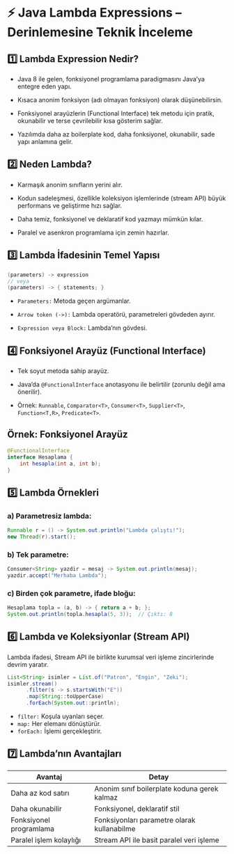# ⚡ Java Lambda Expressions – Derinlemesine Teknik İnceleme

## 1️⃣ Lambda Expression Nedir?

- Java 8 ile gelen, fonksiyonel programlama paradigmasını Java’ya entegre eden yapı.

- Kısaca anonim fonksiyon (adı olmayan fonksiyon) olarak düşünebilirsin.

- Fonksiyonel arayüzlerin (Functional Interface) tek metodu için pratik, okunabilir ve terse çevrilebilir kısa gösterim sağlar.

- Yazılımda daha az boilerplate kod, daha fonksiyonel, okunabilir, sade yapı anlamına gelir.

## 2️⃣ Neden Lambda?

- Karmaşık anonim sınıfların yerini alır.

- Kodun sadeleşmesi, özellikle koleksiyon işlemlerinde (stream API) büyük performans ve geliştirme hızı sağlar.

- Daha temiz, fonksiyonel ve deklaratif kod yazmayı mümkün kılar.

- Paralel ve asenkron programlama için zemin hazırlar.

## 3️⃣ Lambda İfadesinin Temel Yapısı

```java
(parameters) -> expression
// veya
(parameters) -> { statements; }
```

- `Parameters:` Metoda geçen argümanlar.

- `Arrow token (->):` Lambda operatörü, parametreleri gövdeden ayırır.

- `Expression veya Block:` Lambda’nın gövdesi.


## 4️⃣ Fonksiyonel Arayüz (Functional Interface)

- Tek soyut metoda sahip arayüz.

- Java’da `@FunctionalInterface` anotasyonu ile belirtilir (zorunlu değil ama önerilir).

- Örnek: `Runnable`, `Comparator<T>`, `Consumer<T>`, `Supplier<T>`, `Function<T,R>`, `Predicate<T>`.


## Örnek: Fonksiyonel Arayüz

```java
@FunctionalInterface
interface Hesaplama {
    int hesapla(int a, int b);
}
```

## 5️⃣ Lambda Örnekleri

### a) Parametresiz lambda:

```java
Runnable r = () -> System.out.println("Lambda çalıştı!");
new Thread(r).start();
```

### b) Tek parametre:

```java
Consumer<String> yazdir = mesaj -> System.out.println(mesaj);
yazdir.accept("Merhaba Lambda");
```

### c) Birden çok parametre, ifade bloğu:

```java
Hesaplama topla = (a, b) -> { return a + b; };
System.out.println(topla.hesapla(5, 3));  // Çıktı: 8
```

## 6️⃣ Lambda ve Koleksiyonlar (Stream API)

Lambda ifadesi, Stream API ile birlikte kurumsal veri işleme zincirlerinde devrim yaratır.

```java
List<String> isimler = List.of("Patron", "Engin", "Zeki");
isimler.stream()
      .filter(s -> s.startsWith("E"))
      .map(String::toUpperCase)
      .forEach(System.out::println);
```

- `filter:` Koşula uyanları seçer.
- `map:` Her elemanı dönüştürür.
- `forEach:` İşlemi gerçekleştirir.

## 7️⃣ Lambda’nın Avantajları

| Avantaj                 | Detay                                        |
| ----------------------- | -------------------------------------------- |
| Daha az kod satırı      | Anonim sınıf boilerplate koduna gerek kalmaz |
| Daha okunabilir         | Fonksiyonel, deklaratif stil                 |
| Fonksiyonel programlama | Fonksiyonları parametre olarak kullanabilme  |
| Paralel işlem kolaylığı | Stream API ile basit paralel veri işleme     |


